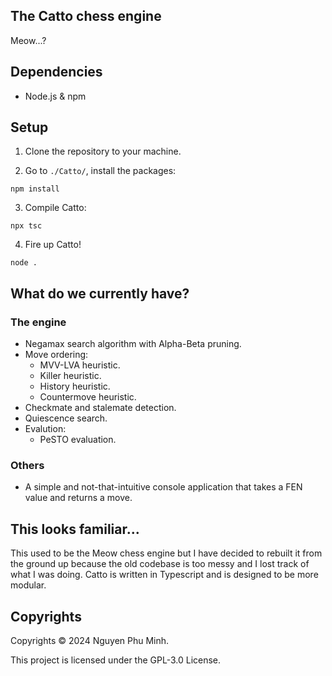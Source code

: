 ## The Catto chess engine

Meow...?


## Dependencies 

* Node.js & npm


## Setup

1. Clone the repository to your machine.

2. Go to `./Catto/`, install the packages:
```
npm install
```

3. Compile Catto:
```
npx tsc
```

4. Fire up Catto!
```
node .
```

## What do we currently have?

### The engine

* Negamax search algorithm with Alpha-Beta pruning.
* Move ordering:
	* MVV-LVA heuristic.
	* Killer heuristic.
	* History heuristic.
	* Countermove heuristic.
* Checkmate and stalemate detection.
* Quiescence search.
* Evalution:
	* PeSTO evaluation.


### Others

* A simple and not-that-intuitive console application that takes a FEN value and returns a move.


## This looks familiar...

This used to be the Meow chess engine but I have decided to rebuilt it from the ground up because the old codebase is too messy and I lost track of what I was doing. Catto is written in Typescript and is designed to be more modular.


## Copyrights

Copyrights © 2024 Nguyen Phu Minh.

This project is licensed under the GPL-3.0 License.
